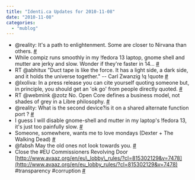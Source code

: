 ```yaml
---
title: "Identi.ca Updates for 2010-11-08"
date: "2010-11-08"
categories: 
  - "mublog"
---
```


- @reality: It's a path to enlightenment. Some are closer to Nirvana than others. [#](http://identi.ca/notice/58225741)
- While compiz runs smoothly in my !fedora 13 laptop, gnome shell and mutter are jerky and slow. Wonder if they're faster in 14... [#](http://identi.ca/notice/58228589)
- RT @abhitux "Duct tape is like the force. It has a light side, a dark side, and it holds the universe together." -- Carl Zwanzig !q !quote [#](http://identi.ca/notice/58228641)
- @lxoliva: In a press release you can cite yourself quoting someone but, in principle, you should get an 'ok go' from people directly quoted. [#](http://identi.ca/notice/58234044)
- RT @webmink @zotz No. Open Core defines a business model, not shades of grey in a Libre philosophy. [#](http://identi.ca/notice/58234137)
- @reality: What is the second device?is it on a shared alternate function port ? [#](http://identi.ca/notice/58234446)
- I guess I will disable gnome-shell and mutter in my laptop's !fedora 13, it's just too painfully slow. [#](http://identi.ca/notice/58245862)
- Someone, somewhere, wants me to love mondays (Dexter + The Walking Dead) [#](http://identi.ca/notice/58250589)
- @fabsh May the old ones not look towards you. [#](http://identi.ca/notice/58250662)
- Close the #EU Commissioners Revolving Door [http://www.avaaz.org/en/eu\_lobby\_rules/?cl=815302129&v=7478](http://www.avaaz.org/en/eu_lobby_rules/?cl=815302129&v=7478) #transparency #corruption [#](http://identi.ca/notice/58252039)
